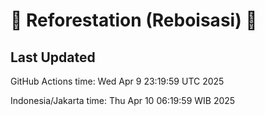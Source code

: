 
# 🌳 Reforestation (Reboisasi) 🌲

## Last Updated

GitHub Actions time: Wed Apr  9 23:19:59 UTC 2025

Indonesia/Jakarta time: Thu Apr 10 06:19:59 WIB 2025
